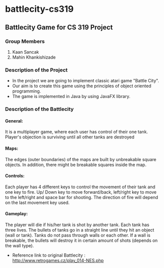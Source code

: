 # battlecity-cs319
## Battlecity Game for CS 319 Project

### Group Members
1. Kaan Sancak
2. Mahin Khankishizade

### Description of the Project

* In the project we are going to implement classic atari game "Battle City".
* Our aim is to create this game using the principles of object oriented programming.
* The game is implemented in Java by using JavaFX library.

### Description of the Battlecity

#### General:
It is a multiplayer game, where each user has control of their one tank. Player's objection is surviving until all other tanks are destroyed

#### Maps:
The edges (outer boundaries) of the maps are built by unbreakable square objects. In addition, there might be breakable squares inside the map.

#### Controls:
Each player has 4 different keys to control the movement of their tank and one key to fire. Up/ Down key to move forward/back, left/right key to move to the left/right and space bar for shooting. The direction of fire will depend on the last movement key used.

#### Gameplay:
The player will die if his/her tank is shot by another tank. Each tank has three lives. The bullets of tanks go in a straight line until they hit an object (wall or tank). Tanks do not pass through walls or each other. If a wall is breakable, the bullets will destroy it in certain amount of shots (depends on the wall type).

* Reference link to original Battlecity : http://www.retrogames.cz/play_014-NES.php


